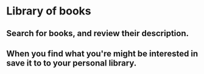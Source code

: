 # Library of books 

## Search for books, and review their description. 
## When you find what you're might be interested in save it to to your personal library.
